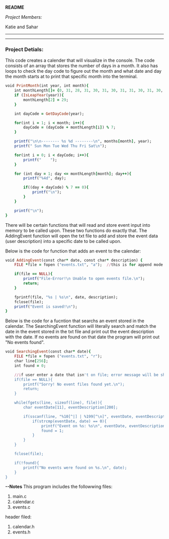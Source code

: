 **README**

_Project Members:_

Katie and Sahar

---
---
### Project Detials:
This code creates a calender that will visualize in the console. The code consists of an array that stores the number of days in a month. It also has loops to check the day code to figure out the month and what date and day the month starts at to print that specific month into the terminal. 

```ruby
void PrintMonth(int year, int month){
    int monthLength[]= {0, 31, 28, 31, 30, 31, 30, 31, 31, 30, 31, 30, 31};
    if (IsLeapYear(year)){
        monthLength[2] = 29;
    }

    int dayCode = GetDayCode(year);

    for(int i = 1; i < month; i++){
        dayCode = (dayCode + monthLength[i]) % 7;
    }

    printf("\n\n-------- %s %d --------\n", months[month], year);
    printf(" Sun Mon Tue Wed Thu Fri Sat\n");

    for(int i = 0; i < dayCode; i++){
        printf("    ");
    }

    for (int day = 1; day <= monthLength[month]; day++){
        printf("%4d", day);

        if((day + dayCode) % 7 == 0){
            printf("\n");
        }
    }

    printf("\n");
}
```

There will be certain functions that will read and store event input into memory to be called upon. These two functions do exactly that. The AddingEvent function will open the txt file to add and store the event data (user description) into a specific date to be called upon. 

Below is the code for function that adds an event to the calendar:
```ruby
void AddingEvent(const char* date, const char* description) {
    FILE *file = fopen ("events.txt", "a");  //this is for append mode

    if(file == NULL){
        printf("File-Error!\n Unable to open events file.\n");
        return;
    }

    fprintf(file, "%s | %s\n", date, description);
    fclose(file);
    printf("Event is saved!\n");
}
```

Below is the code for a fucntion that searchs an event stored in the calendar. The SearchingEvent function will literally search and match the date in the event stored in the txt file and print out the event description with the date. If no events are found on that date the program will print out "No events found".
```ruby
void SearchingEvent(const char* date){
    FILE *file = fopen ("events.txt", "r");
    char line[256];
    int found = 0;

    //if user enter a date that isn't on file; error message will be shown 
    if(file == NULL){
        printf("Sorry! No event files found yet.\n");
        return;
    }

    while(fgets(line, sizeof(line), file)){
        char eventDate[11], eventDescription[200];

        if(sscanf(line, "%10[^|] | %199[^\n]", eventDate, eventDescription) == 2){
            if(strcmp(eventDate, date) == 0){
                printf("Event on %s: %s\n", eventDate, eventDescription);
                found = 1;
            }
        }
    }

    fclose(file);

    if(!found){
        printf("No events were found on %s.\n", date);
    }
}
```


**--Notes**
This program includes the followwing files:
1. main.c
2. calendar.c
3. events.c

header filed:
1. calendar.h
2. events.h

